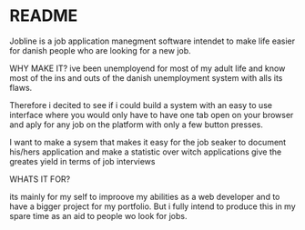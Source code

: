 # README

Jobline is a job application manegment software intendet to make life easier for danish people who are looking for a new job.

WHY MAKE IT? 
ive been unemployend for most of my adult life and know most of the ins and outs of the danish unemployment system with alls its flaws.

Therefore i decited to see if i could build a system with an easy to use interface where you would only have to have one tab open on your browser and aply for any job on the platform with only a few button presses.

I want to make a sysem that makes it easy for the job seaker to document his/hers application and make a statistic over witch applications give the greates yield in terms of job interviews


WHATS IT FOR?

its mainly for my self to improove my abilities as a web developer and to have a bigger project for my portfolio. 
But i fully intend to produce this in my spare time as an aid to people wo look for jobs.


